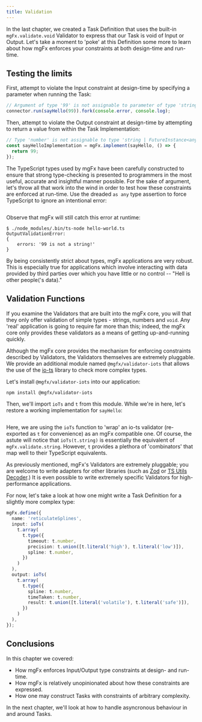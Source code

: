```yaml
---
title: Validation
---
```


In the last chapter, we created a Task Definition that uses the built-in `mgFx.validate.void` Validator to express that our Task is void of Input or Output. Let's take a moment to 'poke' at this Definition some more to learn about how mgFx enforces your constraints at both design-time and run-time.

## Testing the limits

First, attempt to violate the Input constraint at design-time by specifying a parameter when running the Task:

```typescript
// Argument of type '99' is not assignable to parameter of type 'string'.
connector.run(sayHello(99)).fork(console.error, console.log);
```

Then, attempt to violate the Output constraint at design-time by attempting to return a value from within the Task Implementation:

```typescript
// Type 'number' is not assignable to type 'string | FutureInstance<any, string>'.
const sayHelloImplementation = mgFx.implement(sayHello, () => {
  return 99;
});
```

The TypeScript types used by mgFx have been carefully constructed to ensure that strong type-checking is presented to programmers in the most useful, accurate and insightful manner possible. For the sake of argument, let's throw all that work into the wind in order to test how these constraints are enforced at run-time. Use the dreaded `as any` type assertion to force TypeScript to ignore an intentional error:

```typescript file=./validation-1.ts
```

Observe that mgFx will still catch this error at runtime:

```
$ ./node_modules/.bin/ts-node hello-world.ts
OutputValidationError:
{
    errors: '99 is not a string!'
}
```

By being consistently strict about types, mgFx applications are very robust. This is especially true for applications which involve interacting with data provided by third parties over which you have little or no control -- "Hell is other people('s data)."

## Validation Functions

If you examine the Validators that are built into the mgFx core, you will that they only offer validation of simple types - strings, numbers and `void`. Any 'real' application is going to require far more than this; indeed, the mgFx core only provides these validators as a means of getting up-and-running quickly.

Although the mgFx core provides the mechanism for enforcing constraints described by Validators, the Validators themselves are extremely pluggable. We provide an additional module named `@mgfx/validator-iots` that allows the use of the [io-ts](https://github.com/gcanti/io-ts) library to check more complex types.

Let's install `@mgfx/validator-iots` into our application:

```bash npm2yarn
npm install @mgfx/validator-iots
```

Then, we'll import `ioTs` and `t` from this module. While we're in here, let's restore a working implementation for `sayHello`:

```typescript file=./validation-2.ts
```

Here, we are using the `ioTs` function to 'wrap' an io-ts validator (re-exported as `t` for convenience) as an mgFx compatible one. Of course, the astute will notice that `ioTs(t.string)` is essentially the equivalent of `mgFx.validate.string`. However, `t` provides a plethora of 'combinators' that map well to their TypeScript equivalents.

As previously mentioned, mgFx's Validators are extremely pluggable; you are welcome to write adapters for other libraries (such as [Zod](https://github.com/vriad/zod) or [TS Utils Decoder](https://github.com/ai-labs-team/ts-utils#decoder).) It is even possible to write extremely specific Validators for high-performance applications.

For now, let's take a look at how one might write a Task Definition for a slightly more complex type:

```typescript
mgFx.define({
  name: 'reticulateSplines',
  input: ioTs(
    t.array(
      t.type({
        timeout: t.number,
        precision: t.union([t.literal('high'), t.literal('low')]),
        spline: t.number,
      })
    )
  ),
  output: ioTs(
    t.array(
      t.type({
        spline: t.number,
        timeTaken: t.number,
        result: t.union([t.literal('volatile'), t.literal('safe')]),
      })
    )
  ),
});
```

## Conclusions

In this chapter we covered:

- How mgFx enforces Input/Output type constraints at design- and run-time.
- How mgFx is relatively unopinionated about how these constraints are expressed.
- How one may construct Tasks with constraints of arbitrary complexity.

In the next chapter, we'll look at how to handle asyncronous behaviour in and around Tasks.
